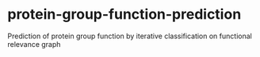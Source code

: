 # protein-group-function-prediction
Prediction of protein group function by iterative classification on functional relevance graph
